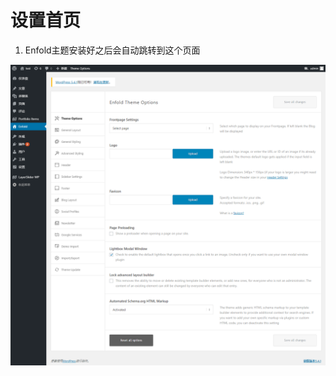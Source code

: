 # 设置首页

1. Enfold主题安装好之后会自动跳转到这个页面

![](/assets/demo.wordpress.com_wp-admin_admin.php_avia_welcome=true&page=avia.png)



